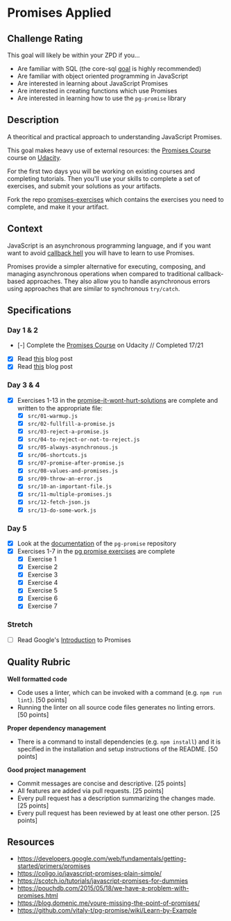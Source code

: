# Promises Applied

## Challenge Rating

This goal will likely be within your ZPD if you...

- Are familiar with SQL (the core-sql [goal](https://github.com/GuildCrafts/web-development-js/issues/178) is highly recommended)
- Are familiar with object oriented programming in JavaScript
- Are interested in learning about JavaScript Promises
- Are interested in creating functions which use Promises
- Are interested in learning how to use the `pg-promise` library

## Description

A theoritical and practical approach to understanding JavaScript Promises.

This goal makes heavy use of external resources: the [Promises Course][promises-course] course on [Udacity](https://www.udacity.com/).

For the first two days you will be working on existing courses and completing tutorials. Then you'll use your skills to complete a set of exercises, and submit your solutions as your artifacts.

Fork the repo [promises-exercises][promises-exercises] which contains the exercises you need to complete, and make it your artifact.


## Context

JavaScript is an asynchronous programming language, and if you want want to avoid [callback hell](http://callbackhell.com/) you will have to learn to use Promises.

Promises provide a simpler alternative for executing, composing, and managing asynchronous operations when compared to traditional callback-based approaches. They also allow you to handle asynchronous errors using approaches that are similar to synchronous `try/catch`.

## Specifications

### Day 1 & 2
- [-] Complete the [Promises Course][promises-course] on Udacity // Completed 17/21
- [x] Read [this](https://coligo.io/javascript-promises-plain-simple/) blog post
- [x] Read [this](https://scotch.io/tutorials/javascript-promises-for-dummies) blog post

### Day 3 & 4
- [x] Exercises 1-13 in the [promise-it-wont-hurt-solutions][promise-it-wont-hurt-solutions] are complete and written to the appropriate file:
  - [x] `src/01-warmup.js`
  - [x] `src/02-fullfill-a-promise.js`
  - [x] `src/03-reject-a-promise.js`
  - [x] `src/04-to-reject-or-not-to-reject.js`
  - [x] `src/05-always-asynchronous.js`
  - [x] `src/06-shortcuts.js`
  - [x] `src/07-promise-after-promise.js`
  - [x] `src/08-values-and-promises.js`
  - [x] `src/09-throw-an-error.js`
  - [x] `src/10-an-important-file.js`
  - [x] `src/11-multiple-promises.js`
  - [x] `src/12-fetch-json.js`
  - [x] `src/13-do-some-work.js`

### Day 5
- [x] Look at the [documentation](https://github.com/vitaly-t/pg-promise/wiki/Learn-by-Example) of the `pg-promise` repository
- [x] Exercises 1-7 in the [pg promise exercises][pg-promise-exercises] are complete
  - [x] Exercise 1
  - [x] Exercise 2
  - [x] Exercise 3
  - [x] Exercise 4
  - [x] Exercise 5
  - [x] Exercise 6
  - [x] Exercise 7

### Stretch
- [ ] Read Google's [Introduction](https://developers.google.com/web/fundamentals/getting-started/primers/promises) to Promises

## Quality Rubric
**Well formatted code**
- Code uses a linter, which can be invoked with a command (e.g. `npm run lint`). [50 points]
- Running the linter on all source code files generates no linting errors. [50 points]

**Proper dependency management**
- There is a command to install dependencies (e.g. `npm install`) and it is specified in the installation and setup instructions of the README. [50 points]

**Good project management**
- Commit messages are concise and descriptive. [25 points]
- All features are added via pull requests. [25 points]
- Every pull request has a description summarizing the changes made. [25 points]
- Every pull request has been reviewed by at least one other person. [25 points]

## Resources
- https://developers.google.com/web/fundamentals/getting-started/primers/promises
- https://coligo.io/javascript-promises-plain-simple/
- https://scotch.io/tutorials/javascript-promises-for-dummies
- https://pouchdb.com/2015/05/18/we-have-a-problem-with-promises.html
- https://blog.domenic.me/youre-missing-the-point-of-promises/
- https://github.com/vitaly-t/pg-promise/wiki/Learn-by-Example

[promise-it-wont-hurt-solutions]: https://github.com/GuildCrafts/promises-exercises/tree/master/promise-it-wont-hurt-solutions
[promises-course]: https://www.udacity.com/course/javascript-promises--ud898
[pg-promise-exercises]: https://github.com/GuildCrafts/promises-exercises/tree/master/pg-promise-exercises
[promises-exercises]: https://github.com/GuildCrafts/promises-exercises
